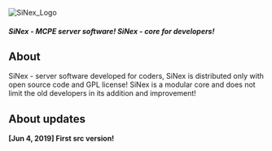 ![SiNex_Logo](http://i.imgur.com/VEPVQGH.jpg)
<h5>SiNex - MCPE server software! SiNex - core for developers!</h5>
<h2>About</h2>
SiNex - server software developed for coders, SiNex is distributed only with open source code and GPL license! SiNex is a modular core and does not limit the old developers in its addition and improvement!
<h2>About updates</h2>
<strong>[Jun 4, 2019] First src version!<strong>
